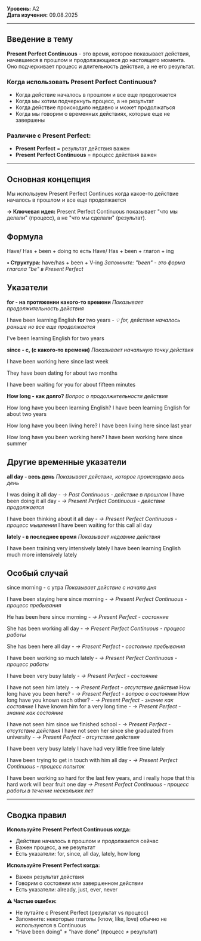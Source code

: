 

**Уровень:** A2  
**Дата изучения:** 09.08.2025  

---

## Введение в тему

**Present Perfect Continuous** - это время, которое показывает действия, начавшиеся в прошлом и продолжающиеся до настоящего момента. Оно подчеркивает процесс и длительность действия, а не его результат.

### Когда использовать Present Perfect Continuous?
- Когда действие началось в прошлом и все еще продолжается
- Когда мы хотим подчеркнуть процесс, а не результат
- Когда действие происходило недавно и может продолжаться
- Когда мы говорим о временных действиях, которые еще не завершены

### Различие с Present Perfect:
- **Present Perfect** = результат действия важен
- **Present Perfect Continuous** = процесс действия важен

---

## Основная концепция

Мы используем Present Perfect Continues когда какое-то действие началось в прошлом и все еще продолжается

**→ Ключевая идея:** Present Perfect Continuous показывает "что мы делали" (процесс), а не "что мы сделали" (результат).

## Формула
Have/ Has + been + doing то есть Have/ Has + been + глагол + ing 

**• Структура:** have/has + been + V-ing
*Запомните: "been" - это форма глагола "be" в Present Perfect*

## Указатели
**for - на протяжении какого-то времени**
*Показывает продолжительность действия*

I have been learning English **for** two years  - *💡 for, действие началось раньше но все еще продолжается*

I've been learning English for two years

**since - с, (с какого-то времени)**
*Показывает начальную точку действия*

I have been working here since last week

They have been dating for about two months

I have been waiting for you for about fifteen minutes

**How long - как долго?**
*Вопрос о продолжительности действия*

How long have you been learning English?
I have been learning English for about two years

How long have you been living here?
I have been living here since last year

How long have you been working here?
I have been working here since summer

## Другие временные указатели

**all day - весь день**
*Показывает действие, которое происходило весь день*

I was doing it all day - *→ Past Continuous - действие в прошлом*
I have been doing it all day - *→ Present Perfect Continuous - действие продолжается*

I have been thinking about it all day - *→ Present Perfect Continuous - процесс мышления*
I have been waiting for this call all day 

**lately - в последнее время**
*Показывает недавние действия*

I have been training very intensively lately
I have been learning English much more intensively lately

## Особый случай 

since morning - c утра
*Показывает действие с начала дня*

I have been staying here since morning - *→ Present Perfect Continuous - процесс пребывания*

He has been here since morning - *→ Present Perfect - состояние*

She has been working all day - *→ Present Perfect Continuous - процесс работы*

She has been here all day - *→ Present Perfect - состояние пребывания*

I have been working so much lately - *→ Present Perfect Continuous - процесс работы*

I have been very busy lately - *→ Present Perfect - состояние*

I have not seen him lately - *→ Present Perfect - отсутствие действия*
How long have you been here? - *→ Present Perfect - вопрос о состоянии*
How long have you known each other? - *→ Present Perfect - знание как состояние*
I have known him for a very long time - *→ Present Perfect - знание как состояние*

I have not seen him since we finished school - *→ Present Perfect - отсутствие действия*
I have not seen her since she graduated from university - *→ Present Perfect - отсутствие действия*

I have been very busy lately
I have had very little free time lately

I have been trying to get in touch with him all day - *→ Present Perfect Continuous - процесс попыток*

I have been working so hard for the last few years, and i really hope that this hard work will bear fruit one day
*→ Present Perfect Continuous - процесс работы в течение нескольких лет*

---

## Сводка правил

**Используйте Present Perfect Continuous когда:**
- Действие началось в прошлом и продолжается сейчас
- Важен процесс, а не результат
- Есть указатели: for, since, all day, lately, how long

**Используйте Present Perfect когда:**
- Важен результат действия
- Говорим о состоянии или завершенном действии
- Есть указатели: already, just, ever, never

**⚠ Частые ошибки:**
- Не путайте с Present Perfect (результат vs процесс)
- Запомните: некоторые глаголы (know, like, love) обычно не используются в Continuous
- "Have been doing" ≠ "have done" (процесс ≠ результат)

